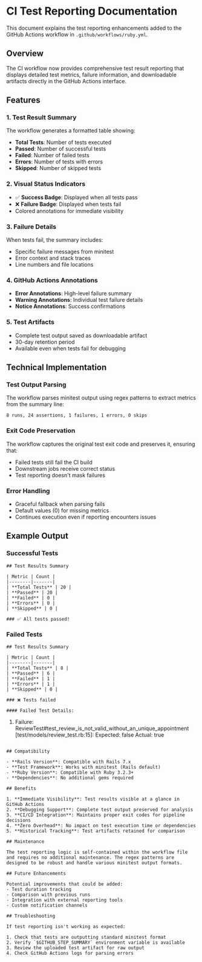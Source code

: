 # CI Test Reporting Documentation

This document explains the test reporting enhancements added to the GitHub Actions workflow in `.github/workflows/ruby.yml`.

## Overview

The CI workflow now provides comprehensive test result reporting that displays detailed test metrics, failure information, and downloadable artifacts directly in the GitHub Actions interface.

## Features

### 1. Test Result Summary

The workflow generates a formatted table showing:
- **Total Tests**: Number of tests executed
- **Passed**: Number of successful tests
- **Failed**: Number of failed tests
- **Errors**: Number of tests with errors
- **Skipped**: Number of skipped tests

### 2. Visual Status Indicators

- ✅ **Success Badge**: Displayed when all tests pass
- ❌ **Failure Badge**: Displayed when tests fail
- Colored annotations for immediate visibility

### 3. Failure Details

When tests fail, the summary includes:
- Specific failure messages from minitest
- Error context and stack traces
- Line numbers and file locations

### 4. GitHub Actions Annotations

- **Error Annotations**: High-level failure summary
- **Warning Annotations**: Individual test failure details
- **Notice Annotations**: Success confirmations

### 5. Test Artifacts

- Complete test output saved as downloadable artifact
- 30-day retention period
- Available even when tests fail for debugging

## Technical Implementation

### Test Output Parsing

The workflow parses minitest output using regex patterns to extract metrics from the summary line:

```
8 runs, 24 assertions, 1 failures, 1 errors, 0 skips
```

### Exit Code Preservation

The workflow captures the original test exit code and preserves it, ensuring that:
- Failed tests still fail the CI build
- Downstream jobs receive correct status
- Test reporting doesn't mask failures

### Error Handling

- Graceful fallback when parsing fails
- Default values (0) for missing metrics
- Continues execution even if reporting encounters issues

## Example Output

### Successful Tests
```
## Test Results Summary

| Metric | Count |
|--------|-------|
| **Total Tests** | 20 |
| **Passed** | 20 |
| **Failed** | 0 |
| **Errors** | 0 |
| **Skipped** | 0 |

### ✅ All tests passed!
```

### Failed Tests
```
## Test Results Summary

| Metric | Count |
|--------|-------|
| **Total Tests** | 8 |
| **Passed** | 6 |
| **Failed** | 1 |
| **Errors** | 1 |
| **Skipped** | 0 |

### ❌ Tests failed

#### Failed Test Details:
```
1) Failure:
ReviewTest#test_review_is_not_valid_without_an_unique_appointment [test/models/review_test.rb:15]:
Expected: false
Actual: true
```

## Compatibility

- **Rails Version**: Compatible with Rails 7.x
- **Test Framework**: Works with minitest (Rails default)
- **Ruby Version**: Compatible with Ruby 3.2.3+
- **Dependencies**: No additional gems required

## Benefits

1. **Immediate Visibility**: Test results visible at a glance in GitHub Actions
2. **Debugging Support**: Complete test output preserved for analysis
3. **CI/CD Integration**: Maintains proper exit codes for pipeline decisions
4. **Zero Overhead**: No impact on test execution time or dependencies
5. **Historical Tracking**: Test artifacts retained for comparison

## Maintenance

The test reporting logic is self-contained within the workflow file and requires no additional maintenance. The regex patterns are designed to be robust and handle various minitest output formats.

## Future Enhancements

Potential improvements that could be added:
- Test duration tracking
- Comparison with previous runs
- Integration with external reporting tools
- Custom notification channels

## Troubleshooting

If test reporting isn't working as expected:

1. Check that tests are outputting standard minitest format
2. Verify `$GITHUB_STEP_SUMMARY` environment variable is available
3. Review the uploaded test artifact for raw output
4. Check GitHub Actions logs for parsing errors